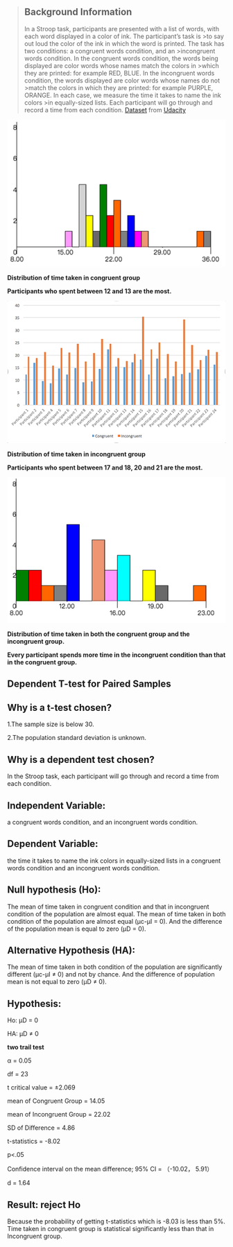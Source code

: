 <!--
.. title: Test a Perceptual Phenomenon
.. slug: test-a-erceptual-phenomenon
.. tags: statics, dependent-t-test, paired-sample
.. category: Statistics Report
.. guid: 01
.. description: A Practice of Dependent T-test for Paired Samples
.. date: 2017-08-26 00:05:00 UTC+08:00
.. base_url: http://www.testfield.cc/
.. type: text
-->

>## Background Information
>  In a Stroop task, participants are presented with a list of words, with each word displayed in a color of ink. The participant’s task is >to say out loud the color of the ink in which the word is printed. The task has two conditions: a congruent words condition, and an >incongruent words condition. In the congruent words condition, the words being displayed are color words whose names match the colors in >which they are printed: for example RED, BLUE. In the incongruent words condition, the words displayed are color words whose names do not >match the colors in which they are printed: for example PURPLE, ORANGE. In each case, we measure the time it takes to name the ink colors >in equally-sized lists. Each participant will go through and record a time from each condition.
>  [Dataset](https://drive.google.com/file/d/0B9Yf01UaIbUgQXpYb2NhZ29yX1U/view) from [Udacity](http://www.udacity.com/)

![](/images/dependent1.png)

**Distribution of time taken in congruent group**

**Participants who spent between 12  and 13 are the most.**


![](/images/dependent2.png)

**Distribution of time taken in incongruent group**

**Participants who spent between 17 and 18, 20 and 21 are the most.**


![](/images/dependent3.png)

**Distribution of time taken in both  the congruent group and the  incongruent group.**

**Every participant spends more time in the incongruent condition than that in  the congruent group.**



## Dependent T-test for Paired Samples


## Why is a t-test chosen? 

1.The sample size is below 30.

2.The population standard deviation is unknown.


## Why is a dependent test  chosen?

In the Stroop task, each participant will go through and record a time from each condition. 


## Independent Variable: 

a congruent words condition, and an incongruent words condition.


## Dependent Variable: 

 the time it takes to name the ink colors in equally-sized lists in a congruent words condition and an incongruent words condition. 


## Null hypothesis (Ho):

The mean of time taken in congruent condition and that in incongruent condition  of  the population are almost equal.  The mean of  time  taken in both condition of the population are almost equal (μc-μI = 0).  And the difference of the population mean is equal to zero (μD = 0).


## Alternative Hypothesis (HA):

The mean of  time  taken in both condition of the population are significantly different (μc-μI ≠ 0) and not by chance. And the difference of population mean is not  equal to zero (μD ≠ 0). 


## Hypothesis:

Ho: μD = 0

HA: μD ≠ 0


**two trail test**

α = 0.05

df = 23

t critical value = ±2.069


mean of Congruent  Group = 14.05

mean of Incongruent Group = 22.02

SD of Difference = 4.86

t-statistics = -8.02

p<.05


Confidence interval on the mean difference; 95% CI = （-10.02， 5.91）

d = 1.64


## Result: reject Ho

Because the probability of getting t-statistics which is -8.03 is less than 5%. Time taken in congruent group is statistical significantly less than that in Incongruent group.











